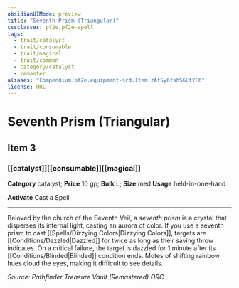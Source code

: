 ```yaml
---
obsidianUIMode: preview
title: "Seventh Prism (Triangular)"
cssclasses: pf2e,pf2e-spell
tags:
  - trait/catalyst
  - trait/consumable
  - trait/magical
  - trait/common
  - category/catalyst
  - remaster
aliases: "Compendium.pf2e.equipment-srd.Item.zAfSy6fshSGUtYF6"
license: ORC
---
```

# Seventh Prism (Triangular)
## Item 3
### [[catalyst]][[consumable]][[magical]]

**Category** catalyst; 
**Price** 10 gp; 
**Bulk** L; **Size** med
**Usage** held-in-one-hand

**Activate** Cast a Spell

* * *

Beloved by the church of the Seventh Veil, a _seventh prism_ is a crystal that disperses its internal light, casting an aurora of color. If you use a seventh prism to cast [[Spells/Dizzying Colors|Dizzying Colors]], targets are [[Conditions/Dazzled|Dazzled]] for twice as long as their saving throw indicates. On a critical failure, the target is dazzled for 1 minute after its [[Conditions/Blinded|Blinded]] condition ends. Motes of shifting rainbow hues cloud the eyes, making it difficult to see details.

*Source: Pathfinder Treasure Vault (Remastered)*
*ORC*